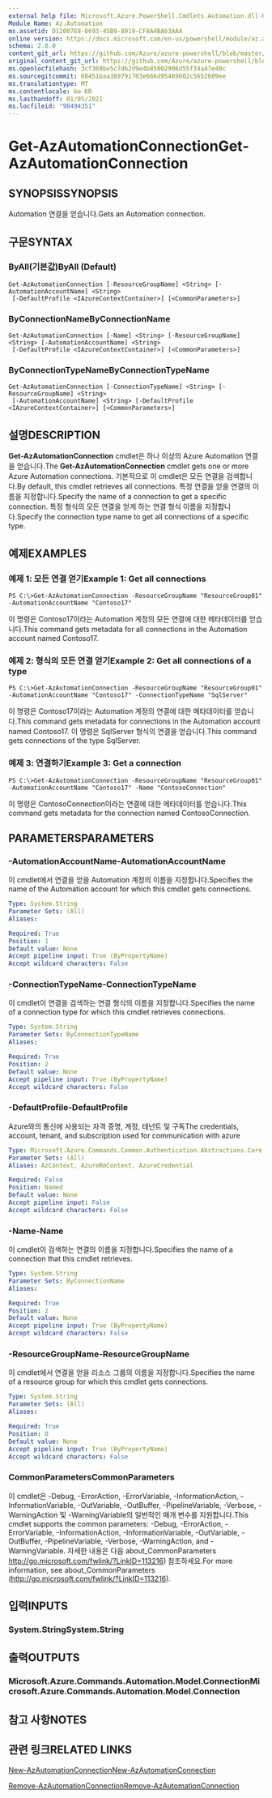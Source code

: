 ```yaml
---
external help file: Microsoft.Azure.PowerShell.Cmdlets.Automation.dll-Help.xml
Module Name: Az.Automation
ms.assetid: D12007E8-8693-45B9-8919-CF8A4BA63AAA
online version: https://docs.microsoft.com/en-us/powershell/module/az.automation/get-azautomationconnection
schema: 2.0.0
content_git_url: https://github.com/Azure/azure-powershell/blob/master/src/Automation/Automation/help/Get-AzAutomationConnection.md
original_content_git_url: https://github.com/Azure/azure-powershell/blob/master/src/Automation/Automation/help/Get-AzAutomationConnection.md
ms.openlocfilehash: 3cf369be5c7d62d9e4b85002906d55f34a47e40c
ms.sourcegitcommit: 68451baa389791703e666d95469602c5652609ee
ms.translationtype: MT
ms.contentlocale: ko-KR
ms.lasthandoff: 01/05/2021
ms.locfileid: "98494351"
---
```

# <span data-ttu-id="587b9-101">Get-AzAutomationConnection</span><span class="sxs-lookup"><span data-stu-id="587b9-101">Get-AzAutomationConnection</span></span>

## <span data-ttu-id="587b9-102">SYNOPSIS</span><span class="sxs-lookup"><span data-stu-id="587b9-102">SYNOPSIS</span></span>
<span data-ttu-id="587b9-103">Automation 연결을 얻습니다.</span><span class="sxs-lookup"><span data-stu-id="587b9-103">Gets an Automation connection.</span></span>

## <span data-ttu-id="587b9-104">구문</span><span class="sxs-lookup"><span data-stu-id="587b9-104">SYNTAX</span></span>

### <span data-ttu-id="587b9-105">ByAll(기본값)</span><span class="sxs-lookup"><span data-stu-id="587b9-105">ByAll (Default)</span></span>
```
Get-AzAutomationConnection [-ResourceGroupName] <String> [-AutomationAccountName] <String>
 [-DefaultProfile <IAzureContextContainer>] [<CommonParameters>]
```

### <span data-ttu-id="587b9-106">ByConnectionName</span><span class="sxs-lookup"><span data-stu-id="587b9-106">ByConnectionName</span></span>
```
Get-AzAutomationConnection [-Name] <String> [-ResourceGroupName] <String> [-AutomationAccountName] <String>
 [-DefaultProfile <IAzureContextContainer>] [<CommonParameters>]
```

### <span data-ttu-id="587b9-107">ByConnectionTypeName</span><span class="sxs-lookup"><span data-stu-id="587b9-107">ByConnectionTypeName</span></span>
```
Get-AzAutomationConnection [-ConnectionTypeName] <String> [-ResourceGroupName] <String>
 [-AutomationAccountName] <String> [-DefaultProfile <IAzureContextContainer>] [<CommonParameters>]
```

## <span data-ttu-id="587b9-108">설명</span><span class="sxs-lookup"><span data-stu-id="587b9-108">DESCRIPTION</span></span>
<span data-ttu-id="587b9-109">**Get-AzAutomationConnection** cmdlet은 하나 이상의 Azure Automation 연결을 얻습니다.</span><span class="sxs-lookup"><span data-stu-id="587b9-109">The **Get-AzAutomationConnection** cmdlet gets one or more Azure Automation connections.</span></span>
<span data-ttu-id="587b9-110">기본적으로 이 cmdlet은 모든 연결을 검색합니다.</span><span class="sxs-lookup"><span data-stu-id="587b9-110">By default, this cmdlet retrieves all connections.</span></span>
<span data-ttu-id="587b9-111">특정 연결을 얻을 연결의 이름을 지정합니다.</span><span class="sxs-lookup"><span data-stu-id="587b9-111">Specify the name of a connection to get a specific connection.</span></span>
<span data-ttu-id="587b9-112">특정 형식의 모든 연결을 얻게 하는 연결 형식 이름을 지정합니다.</span><span class="sxs-lookup"><span data-stu-id="587b9-112">Specify the connection type name to get all connections of a specific type.</span></span>

## <span data-ttu-id="587b9-113">예제</span><span class="sxs-lookup"><span data-stu-id="587b9-113">EXAMPLES</span></span>

### <span data-ttu-id="587b9-114">예제 1: 모든 연결 얻기</span><span class="sxs-lookup"><span data-stu-id="587b9-114">Example 1: Get all connections</span></span>
```
PS C:\>Get-AzAutomationConnection -ResourceGroupName "ResourceGroup01" -AutomationAccountName "Contoso17"
```

<span data-ttu-id="587b9-115">이 명령은 Contoso17이라는 Automation 계정의 모든 연결에 대한 메타데이터를 얻습니다.</span><span class="sxs-lookup"><span data-stu-id="587b9-115">This command gets metadata for all connections in the Automation account named Contoso17.</span></span>

### <span data-ttu-id="587b9-116">예제 2: 형식의 모든 연결 얻기</span><span class="sxs-lookup"><span data-stu-id="587b9-116">Example 2: Get all connections of a type</span></span>
```
PS C:\>Get-AzAutomationConnection -ResourceGroupName "ResourceGroup01" -AutomationAccountName "Contoso17" -ConnectionTypeName "SqlServer"
```

<span data-ttu-id="587b9-117">이 명령은 Contoso17이라는 Automation 계정의 연결에 대한 메타데이터를 얻습니다.</span><span class="sxs-lookup"><span data-stu-id="587b9-117">This command gets metadata for connections in the Automation account named Contoso17.</span></span>
<span data-ttu-id="587b9-118">이 명령은 SqlServer 형식의 연결을 얻습니다.</span><span class="sxs-lookup"><span data-stu-id="587b9-118">This command gets connections of the type SqlServer.</span></span>

### <span data-ttu-id="587b9-119">예제 3: 연결하기</span><span class="sxs-lookup"><span data-stu-id="587b9-119">Example 3: Get a connection</span></span>
```
PS C:\>Get-AzAutomationConnection -ResourceGroupName "ResourceGroup01" -AutomationAccountName "Contoso17" -Name "ContosoConnection"
```

<span data-ttu-id="587b9-120">이 명령은 ContosoConnection이라는 연결에 대한 메타데이터를 얻습니다.</span><span class="sxs-lookup"><span data-stu-id="587b9-120">This command gets metadata for the connection named ContosoConnection.</span></span>

## <span data-ttu-id="587b9-121">PARAMETERS</span><span class="sxs-lookup"><span data-stu-id="587b9-121">PARAMETERS</span></span>

### <span data-ttu-id="587b9-122">-AutomationAccountName</span><span class="sxs-lookup"><span data-stu-id="587b9-122">-AutomationAccountName</span></span>
<span data-ttu-id="587b9-123">이 cmdlet에서 연결을 얻을 Automation 계정의 이름을 지정합니다.</span><span class="sxs-lookup"><span data-stu-id="587b9-123">Specifies the name of the Automation account for which this cmdlet gets connections.</span></span>

```yaml
Type: System.String
Parameter Sets: (All)
Aliases:

Required: True
Position: 1
Default value: None
Accept pipeline input: True (ByPropertyName)
Accept wildcard characters: False
```

### <span data-ttu-id="587b9-124">-ConnectionTypeName</span><span class="sxs-lookup"><span data-stu-id="587b9-124">-ConnectionTypeName</span></span>
<span data-ttu-id="587b9-125">이 cmdlet이 연결을 검색하는 연결 형식의 이름을 지정합니다.</span><span class="sxs-lookup"><span data-stu-id="587b9-125">Specifies the name of a connection type for which this cmdlet retrieves connections.</span></span>

```yaml
Type: System.String
Parameter Sets: ByConnectionTypeName
Aliases:

Required: True
Position: 2
Default value: None
Accept pipeline input: True (ByPropertyName)
Accept wildcard characters: False
```

### <span data-ttu-id="587b9-126">-DefaultProfile</span><span class="sxs-lookup"><span data-stu-id="587b9-126">-DefaultProfile</span></span>
<span data-ttu-id="587b9-127">Azure와의 통신에 사용되는 자격 증명, 계정, 테넌트 및 구독</span><span class="sxs-lookup"><span data-stu-id="587b9-127">The credentials, account, tenant, and subscription used for communication with azure</span></span>

```yaml
Type: Microsoft.Azure.Commands.Common.Authentication.Abstractions.Core.IAzureContextContainer
Parameter Sets: (All)
Aliases: AzContext, AzureRmContext, AzureCredential

Required: False
Position: Named
Default value: None
Accept pipeline input: False
Accept wildcard characters: False
```

### <span data-ttu-id="587b9-128">-Name</span><span class="sxs-lookup"><span data-stu-id="587b9-128">-Name</span></span>
<span data-ttu-id="587b9-129">이 cmdlet이 검색하는 연결의 이름을 지정합니다.</span><span class="sxs-lookup"><span data-stu-id="587b9-129">Specifies the name of a connection that this cmdlet retrieves.</span></span>

```yaml
Type: System.String
Parameter Sets: ByConnectionName
Aliases:

Required: True
Position: 2
Default value: None
Accept pipeline input: True (ByPropertyName)
Accept wildcard characters: False
```

### <span data-ttu-id="587b9-130">-ResourceGroupName</span><span class="sxs-lookup"><span data-stu-id="587b9-130">-ResourceGroupName</span></span>
<span data-ttu-id="587b9-131">이 cmdlet에서 연결을 얻을 리소스 그룹의 이름을 지정합니다.</span><span class="sxs-lookup"><span data-stu-id="587b9-131">Specifies the name of a resource group for which this cmdlet gets connections.</span></span>

```yaml
Type: System.String
Parameter Sets: (All)
Aliases:

Required: True
Position: 0
Default value: None
Accept pipeline input: True (ByPropertyName)
Accept wildcard characters: False
```

### <span data-ttu-id="587b9-132">CommonParameters</span><span class="sxs-lookup"><span data-stu-id="587b9-132">CommonParameters</span></span>
<span data-ttu-id="587b9-133">이 cmdlet은 -Debug, -ErrorAction, -ErrorVariable, -InformationAction, -InformationVariable, -OutVariable, -OutBuffer, -PipelineVariable, -Verbose, -WarningAction 및 -WarningVariable의 일반적인 매개 변수를 지원합니다.</span><span class="sxs-lookup"><span data-stu-id="587b9-133">This cmdlet supports the common parameters: -Debug, -ErrorAction, -ErrorVariable, -InformationAction, -InformationVariable, -OutVariable, -OutBuffer, -PipelineVariable, -Verbose, -WarningAction, and -WarningVariable.</span></span> <span data-ttu-id="587b9-134">자세한 내용은 다음 about_CommonParameters http://go.microsoft.com/fwlink/?LinkID=113216) 참조하세요.</span><span class="sxs-lookup"><span data-stu-id="587b9-134">For more information, see about_CommonParameters (http://go.microsoft.com/fwlink/?LinkID=113216).</span></span>

## <span data-ttu-id="587b9-135">입력</span><span class="sxs-lookup"><span data-stu-id="587b9-135">INPUTS</span></span>

### <span data-ttu-id="587b9-136">System.String</span><span class="sxs-lookup"><span data-stu-id="587b9-136">System.String</span></span>

## <span data-ttu-id="587b9-137">출력</span><span class="sxs-lookup"><span data-stu-id="587b9-137">OUTPUTS</span></span>

### <span data-ttu-id="587b9-138">Microsoft.Azure.Commands.Automation.Model.Connection</span><span class="sxs-lookup"><span data-stu-id="587b9-138">Microsoft.Azure.Commands.Automation.Model.Connection</span></span>

## <span data-ttu-id="587b9-139">참고 사항</span><span class="sxs-lookup"><span data-stu-id="587b9-139">NOTES</span></span>

## <span data-ttu-id="587b9-140">관련 링크</span><span class="sxs-lookup"><span data-stu-id="587b9-140">RELATED LINKS</span></span>

[<span data-ttu-id="587b9-141">New-AzAutomationConnection</span><span class="sxs-lookup"><span data-stu-id="587b9-141">New-AzAutomationConnection</span></span>](./New-AzAutomationConnection.md)

[<span data-ttu-id="587b9-142">Remove-AzAutomationConnection</span><span class="sxs-lookup"><span data-stu-id="587b9-142">Remove-AzAutomationConnection</span></span>](./Remove-AzAutomationConnection.md)


